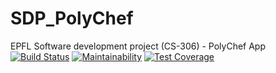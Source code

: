 # SDP_PolyChef
EPFL Software development project (CS-306) - PolyChef App
[![Build Status](https://api.cirrus-ci.com/github/Ingloryon/SDP_PolyChef.svg)](https://cirrus-ci.com/github/Ingloryon/SDP_PolyChef)
[![Maintainability](https://api.codeclimate.com/v1/badges/7f730c9da65cd0589f38/maintainability)](https://codeclimate.com/github/Ingloryon/SDP_PolyChef/maintainability)
[![Test Coverage](https://api.codeclimate.com/v1/badges/7f730c9da65cd0589f38/test_coverage)](https://codeclimate.com/github/Ingloryon/SDP_PolyChef/test_coverage)
